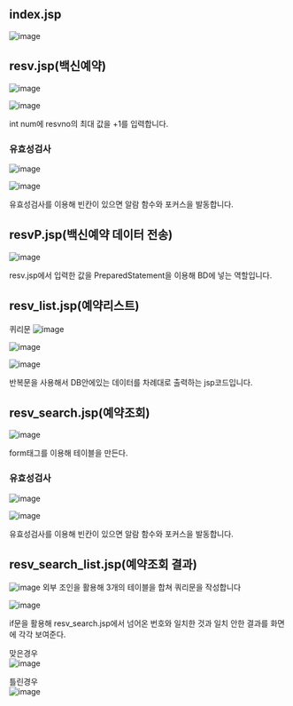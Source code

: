 <h2>index.jsp</h2>

![image](https://user-images.githubusercontent.com/97486359/201593090-85fb3435-9455-4d19-80d2-7ff7890b4b6f.png)

<h2>resv.jsp(백신예약)</h2>

![image](https://user-images.githubusercontent.com/97486359/201593208-ba75f39f-7991-4844-825a-c9b4c1004e18.png)

![image](https://user-images.githubusercontent.com/97486359/201811530-06cfd9f4-2994-4a6d-96c4-8c6b2f7e037d.png)

int num에 resvno의 최대 값을 +1를 입력합니다.

<h3>유효성검사</h3>

![image](https://user-images.githubusercontent.com/97486359/201792025-9fe88d12-fe3f-4fab-bf50-9ba2e0112bf3.png)

![image](https://user-images.githubusercontent.com/97486359/201811631-8bd7ab79-834d-43ee-88d9-bb2f9fa84a3a.png)

유효성검사를 이용해 빈칸이 있으면 알람 함수와 포커스을 발동합니다.

<h2>resvP.jsp(백신예약 데이터 전송)</h2>

![image](https://user-images.githubusercontent.com/97486359/201837628-67b08218-0a5d-423d-a877-ad4358f1d5bd.png)

resv.jsp에서 입력한 값을 PreparedStatement을 이용해 BD에 넣는 역할입니다. 

<h2>resv_list.jsp(예약리스트)</h2>

퀴리문
![image](https://user-images.githubusercontent.com/97486359/201838711-0f069bab-c34e-4696-9009-b49158441aeb.png)

![image](https://user-images.githubusercontent.com/97486359/201838763-aa308729-ded9-46ea-8252-9da0f64c5e34.png)

![image](https://user-images.githubusercontent.com/97486359/201838790-89618d6b-749d-4eba-a81c-87bf6109deeb.png)

반복문을 사용해서 DB안에있는 데이터를 차례대로 출력하는 jsp코드입니다.

<h2>resv_search.jsp(예약조회)</h2>

![image](https://user-images.githubusercontent.com/97486359/201840524-ac6182e2-1ada-4214-805a-e54bb205e3c9.png)

form태그를 이용해 테이블을 만든다.

<h3>유효성검사</h3>

![image](https://user-images.githubusercontent.com/97486359/201840875-4b3c5d63-e3f8-4575-b56a-4c2c678030c5.png)

![image](https://user-images.githubusercontent.com/97486359/201841045-1023fc47-ef92-41a3-a302-327dc207a834.png)

유효성검사를 이용해 빈칸이 있으면 알람 함수와 포커스을 발동합니다.

<h2>resv_search_list.jsp(예약조회 결과)</h2>

![image](https://user-images.githubusercontent.com/97486359/201841553-b83f6697-67e4-4f77-94ce-f4a49153c621.png)
외부 조인을 활용해 3개의 테이블을 합쳐 쿼리문을 작성합니다

![image](https://user-images.githubusercontent.com/97486359/201842314-705791c8-5024-4b31-96e3-757365af4422.png)

if문을 활용해 resv_search.jsp에서 넘어온 번호와 일치한 것과 일치 안한 결과를 화면에 각각 보여준다.

맞은경우<br>
![image](https://user-images.githubusercontent.com/97486359/201843176-0fb2f91d-a143-4af8-b71a-dada94af70ed.png)

틀린경우<br>
![image](https://user-images.githubusercontent.com/97486359/201843073-d58b24f3-c3ef-4af7-b98a-f2276ee4c26d.png)
